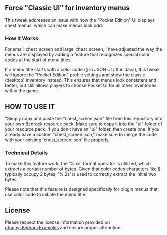 ## Force "Classic UI" for inventory menus

This tweak addresses an issue with how the "Pocket Edition" UI displays chest menus, which can make menus look odd. 

### How It Works

For small_chest_screen and large_chest_screen, I have adjusted the way the menus are displayed by adding a feature that recognizes special color codes at the start of menu titles.

If a menu title starts with a color code (§ in JSON UI / & in Java), this tweak will ignore the "Pocket Edition" profile settings and show the classic (desktop) inventory instead. This ensures that menus look consistent and better, but still allows players to choose Pocket UI for all other inventories within the game.

## HOW TO USE IT
"Simply copy and paste the "chest_screen.json" file from this repository into your own Bedrock resource pack. Make sure to copy it into the "ui" folder of your resource pack. If you don't have an "ui" folder, then create one. If you already have a custom "chest_screen.json," make sure to merge the code with your existing 'chest_screen.json' file properly.

### Technical Details

To make this feature work, the '%.xs' format operator is utilized, which extracts a certain number of bytes. Given that color codes characters like § typically occupy 2 bytes, '%.2s' is used to correctly extract the initial two bytes.

Please note that this feature is designed specifically for plugin menus that use color code to initiate the menu title.

## License

Please respect the license information provided on [ofunnysBedrockExamples](https://github.com/ofunny/ofunnysBedrockExamples) and ensure proper attribution.